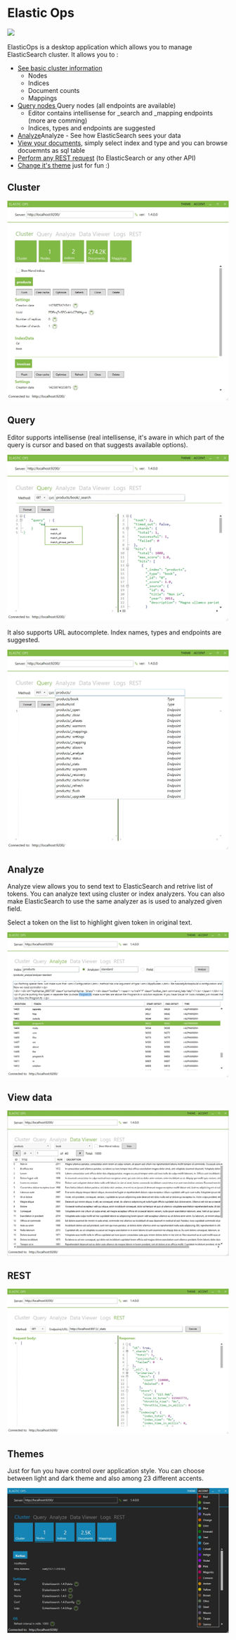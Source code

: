 Elastic Ops
==========
<img src="https://ci.appveyor.com/api/projects/status/uvu9ymptbd1lnfjw?svg=true" height="25px" />

ElasticOps is a desktop application which allows you to manage ElasticSearch cluster. 
It allows you to :
* [See basic cluster information ](#user-content-cluster)
  - Nodes
  - Indices
  - Document counts
  - Mappings
* [Query nodes ](#user-content-query)Query nodes (all endpoints are available) 
  - Editor contains intellisense for _search and _mapping endpoints (more are comming) 
  - Indices, types and endpoints are suggested 
* [Analyze](#user-content-analyze)Analyze - See how ElasticSearch sees your data
* [View your documents](#user-content-view-data), simply select index and type and you can browse docuemnts as sql table
* [Perform any REST request](#user-content-REST) (to ElasticSearch or any other API)
* [Change it's theme](#user-content-theme) just for fun :) 

Cluster
-------
![Cluster info](/docs/images/cluster_info.jpg)

Query
-------
Editor supports intellisense (real intellisense, it's aware in which part of the query is cursor and based on that suggests available options).

![Query - Intellisense](/docs/images/intellisense.jpg)

It also supports URL autocomplete. Index names, types and endpoints are suggested.

![Query - URL Autocomplete](/docs/images/url_suggest.jpg)

Analyze
-------
Analyze view allows you to send text to ElasticSearch and retrive list of tokens. You can analyze text using cluster or index analyzers. You can also make ElasticSearch to use the same analyzer as is used to analyzed given field.

Select a token on the list to highlight given token in original text.

![Analyze](/docs/images/analyze_and_highlight_tokens.jpg)

View data
---------
![View data](/docs/images/view_data.jpg)


REST
-------
![REST requests](/docs/images/REST_ES_enpoint_or_any_url.jpg)


Themes
-------
Just for fun you have control over application style. You can choose between light and dark theme and also among 23 different accents.

![Multiple themes](/docs/images/theme_dark_accents_list.jpg)

